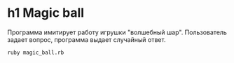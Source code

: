 h1 Magic ball
=====================
Программа имитирует работу игрушки "волшебный шар".
Пользователь задает вопрос, программа выдает случайный ответ.

    ruby magic_ball.rb
